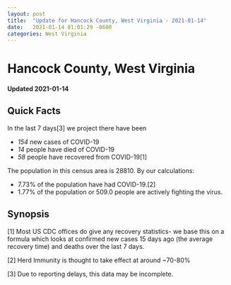 ```yaml
---
layout: post
title:  "Update for Hancock County, West Virginia - 2021-01-14"
date:   2021-01-14 01:01:29 -0600
categories: West Virginia
---
```


# Hancock County, West Virginia
#### Updated 2021-01-14

## Quick Facts

In the last 7 days[3] we project there have been
- *154* new cases of COVID-19
- *14* people have died of COVID-19
- *58* people have recovered from COVID-19[1]

The population in this census area is 28810. By our calculations:
- 7.73% of the population have had COVID-19.[2]
- 1.77% of the population or 509.0 people are actively fighting the virus.

## Synopsis




[1] Most US CDC offices do give any recovery statistics- we base this on a formula which looks at confirmed new cases
15 days ago (the average recovery time) and deaths over the last 7 days.

[2] Herd Immunity is thought to take effect at around ~70-80%

[3] Due to reporting delays, this data may be incomplete.
 
    